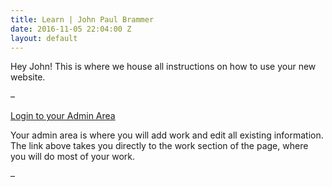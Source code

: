 ```yaml
---
title: Learn | John Paul Brammer
date: 2016-11-05 22:04:00 Z
layout: default
---
```


<div class="skinny-row">

Hey John! This is where we house all instructions on how to use your new website.

–

[Login to your Admin Area](http://manage.siteleaf.com)

Your admin area is where you will add work and edit all existing information. The link above takes you directly to the work section of the page, where you will do most of your work.

–

</div>